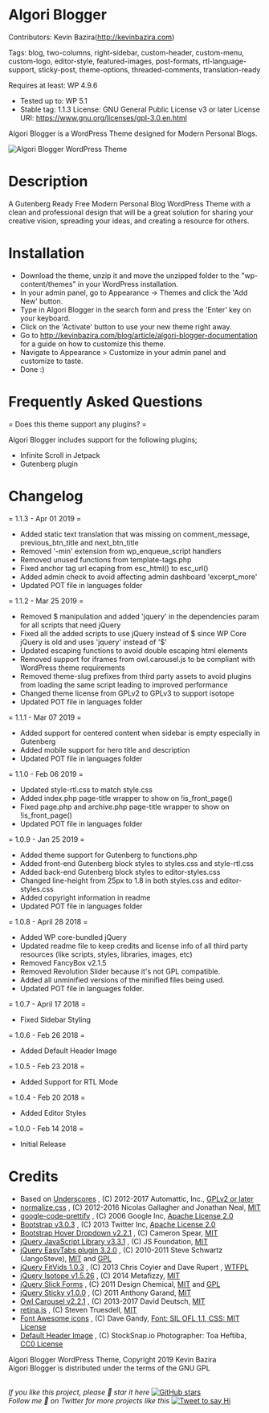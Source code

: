 # Algori Blogger 

Contributors: Kevin Bazira(http://kevinbazira.com)

Tags: blog, two-columns, right-sidebar, custom-header, custom-menu, custom-logo, editor-style, featured-images, post-formats, rtl-language-support, sticky-post, theme-options, threaded-comments, translation-ready

Requires at least: WP 4.9.6
* Tested up to: WP 5.1
* Stable tag: 1.1.3
License: GNU General Public License v3 or later
License URI: https://www.gnu.org/licenses/gpl-3.0.en.html

Algori Blogger is a WordPress Theme designed for Modern Personal Blogs.

![Algori Blogger WordPress Theme](http://kevinbazira.com/images/articles/Algori%20Blogger%20WordPress%20Theme%20Documentation.jpg "Algori Blogger WordPress Theme")

# Description 

A Gutenberg Ready Free Modern Personal Blog WordPress Theme with a clean and professional design that will be a great solution for sharing your creative vision, spreading your ideas, and creating a resource for others.

# Installation

* Download the theme, unzip it and move the unzipped folder to the "wp-content/themes" in your WordPress installation.
* In your admin panel, go to Appearance -> Themes and click the 'Add New' button.
* Type in Algori Blogger in the search form and press the 'Enter' key on your keyboard.
* Click on the 'Activate' button to use your new theme right away.
* Go to http://kevinbazira.com/blog/article/algori-blogger-documentation for a guide on how to customize this theme.
* Navigate to Appearance > Customize in your admin panel and customize to taste.
* Done :)

# Frequently Asked Questions 

= Does this theme support any plugins? =

Algori Blogger includes support for the following plugins;
* Infinite Scroll in Jetpack
* Gutenberg plugin

# Changelog 

= 1.1.3 - Apr 01 2019 =
* Added static text translation that was missing on comment_message, previous_btn_title and next_btn_title
* Removed '-min' extension from wp_enqueue_script handlers
* Removed unused functions from template-tags.php
* Fixed anchor tag url ecaping from esc_html() to esc_url()
* Added admin check to avoid affecting admin dashboard 'excerpt_more'
* Updated POT file in languages folder

= 1.1.2 - Mar 25 2019 =
* Removed $ manipulation and added 'jquery' in the dependencies param for all scripts that need jQuery
* Fixed all the added scripts to use jQuery instead of $ since WP Core jQuery is old and uses 'jquery' instead of '$'
* Updated escaping functions to avoid double escaping html elements
* Removed support for iframes from owl.carousel.js to be compliant with WordPress theme requirements
* Removed theme-slug prefixes from third party assets to avoid plugins from loading the same script leading to improved performance
* Changed theme license from GPLv2 to GPLv3 to support isotope
* Updated POT file in languages folder

= 1.1.1 - Mar 07 2019 =
* Added support for centered content when sidebar is empty especially in Gutenberg
* Added mobile support for hero title and description
* Updated POT file in languages folder

= 1.1.0 - Feb 06 2019 =
* Updated style-rtl.css to match style.css
* Added index.php page-title wrapper to show on !is_front_page()
* Fixed page.php and archive.php page-title wrapper to show on !is_front_page()
* Updated POT file in languages folder

= 1.0.9 - Jan 25 2019 =
* Added theme support for Gutenberg to functions.php
* Added front-end Gutenberg block styles to styles.css and style-rtl.css
* Added back-end Gutenberg block styles to editor-styles.css
* Changed line-height from 25px to 1.8 in both styles.css and editor-styles.css
* Added copyright information in readme
* Updated POT file in languages folder

= 1.0.8 - April 28 2018 =
* Added WP core-bundled jQuery
* Updated readme file to keep credits and license info of all third party resources (like scripts, styles, libraries, images, etc)
* Removed FancyBox v2.1.5
* Removed Revolution Slider because it's not GPL compatible.
* Added all unminified versions of the minified files being used.
* Updated POT file in languages folder.

= 1.0.7 - April 17 2018 =
* Fixed Sidebar Styling

= 1.0.6 - Feb 26 2018 =
* Added Default Header Image

= 1.0.5 - Feb 23 2018 =
* Added Support for RTL Mode

= 1.0.4 - Feb 20 2018 =
* Added Editor Styles

= 1.0.0 - Feb 14 2018 =
* Initial Release

# Credits

* Based on [Underscores](https://underscores.me/) , (C) 2012-2017 Automattic, Inc., [GPLv2 or later](https://www.gnu.org/licenses/gpl-2.0.html)
* [normalize.css](https://necolas.github.io/normalize.css/) , (C) 2012-2016 Nicolas Gallagher and Jonathan Neal, [MIT](https://opensource.org/licenses/MIT)
* [google-code-prettify](https://github.com/google/code-prettify) , (C) 2006 Google Inc, [Apache License 2.0](http://www.apache.org/licenses/LICENSE-2.0)
* [Bootstrap v3.0.3](http://getbootstrap.com) , (C) 2013 Twitter Inc, [Apache License 2.0](http://www.apache.org/licenses/LICENSE-2.0)
* [Bootstrap Hover Dropdown v2.2.1](https://necolas.github.io/normalize.css/) , (C) Cameron Spear, [MIT](https://opensource.org/licenses/MIT)
* [jQuery JavaScript Library v3.3.1](https://jquery.com/) , (C) JS Foundation, [MIT](https://opensource.org/licenses/MIT)
* [jQuery EasyTabs plugin 3.2.0](https://necolas.github.io/normalize.css/) , (C) 2010-2011 Steve Schwartz (JangoSteve), [MIT](https://opensource.org/licenses/MIT) and [GPL](http://www.gnu.org/licenses/gpl.html)
* [jQuery FitVids 1.0.3](http://fitvidsjs.com/) , (C) 2013 Chris Coyier and Dave Rupert , [WTFPL](http://sam.zoy.org/wtfpl/)
* [jQuery Isotope v1.5.26](http://isotope.metafizzy.co) , (C) 2014 Metafizzy, [MIT](https://opensource.org/licenses/MIT)
* [jQuery Slick Forms](http://www.designchemical.com) , (C) 2011 Design Chemical, [MIT](https://opensource.org/licenses/MIT) and [GPL](http://www.gnu.org/licenses/gpl.html)
* [jQuery Sticky v1.0.0](http://labs.anthonygarand.com/sticky) , (C) 2011 Anthony Garand, [MIT](https://opensource.org/licenses/MIT)
* [Owl Carousel v2.2.1](https://owlcarousel2.github.io/OwlCarousel2/) , (C) 2013-2017 David Deutsch, [MIT](https://opensource.org/licenses/MIT)
* [retina.js](https://github.com/strues/retinajs) , (C) Steven Truesdell, [MIT](https://opensource.org/licenses/MIT)
* [Font Awesome icons](http://fontawesome.io) , (C) Dave Gandy, [Font: SIL OFL 1.1, CSS: MIT License](http://fontawesome.io/license)
* [Default Header Image](https://stocksnap.io/photo/5AQ9OI606F) , (C) StockSnap.io Photographer: Toa Heftiba, [CC0 License](https://creativecommons.org/publicdomain/zero/1.0/)


Algori Blogger WordPress Theme, Copyright 2019 Kevin Bazira<br/>
Algori Blogger is distributed under the terms of the GNU GPL<br/><br/>

_If you like this project, please 🌟 star it here_ [![GitHub stars](https://img.shields.io/github/stars/kevinbazira/algori-blogger.svg?label=Stars&style=social)](https://github.com/kevinbazira/algori-blogger)
<br/>
_Follow me 👋 on Twitter for more projects like this_ [![Tweet to say Hi](https://img.shields.io/twitter/follow/kevinbazira.svg?style=social&label=Tweet%20@kevinbazira)](https://twitter.com/kevinbazira/)


